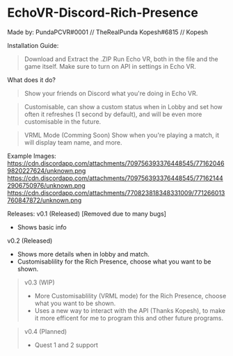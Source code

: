 # EchoVR-Discord-Rich-Presence
Made by:
PundaPCVR#0001 // TheRealPunda
Kopesh#6815 // Kopesh

Installation Guide:
> Download and Extract the .ZIP
> Run Echo VR, both in the file and the game itself.
> Make sure to turn on API in settings in Echo VR.

What does it do?
> Show your friends on Discord what you're doing in Echo VR.

> Customisable, can show a custom status when in Lobby and set how often it refreshes (1 second by default), and will be even more customisable in the future.

> VRML Mode (Comming Soon)
> Show when you're playing a match, it will display team name, and more.

Example Images:
https://cdn.discordapp.com/attachments/709756393376448545/771620469820227624/unknown.png
https://cdn.discordapp.com/attachments/709756393376448545/771621442906750976/unknown.png
https://cdn.discordapp.com/attachments/770823818348331009/771266013760847872/unknown.png

Releases:
v0.1 (Released) [Removed due to many bugs]
- Shows basic info

v0.2 (Released)
- Shows more details when in lobby and match.
- Customisablility for the Rich Presence, choose what you want to be shown.


> v0.3 (WIP)
> - More Customisablility (VRML mode) for the Rich Presence, choose what you want to be shown.
> - Uses a new way to interact with the API (Thanks Kopesh), to make it more efficent for me to program this and other future programs.

> v0.4 (Planned)
> - Quest 1 and 2 support
